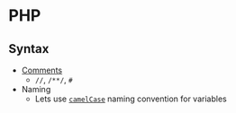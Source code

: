# PHP
## Syntax
- [Comments](syntax-comment.php)
    - `//`, `/**/`, `#`
- Naming
    - Lets use [`camelCase`](syntax-naming.php) naming convention for variables